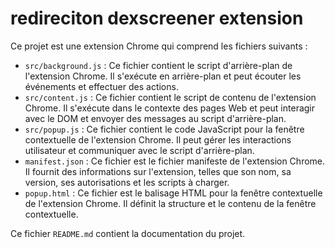 # redireciton dexscreener extension

Ce projet est une extension Chrome qui comprend les fichiers suivants :

- `src/background.js` : Ce fichier contient le script d'arrière-plan de l'extension Chrome. Il s'exécute en arrière-plan et peut écouter les événements et effectuer des actions.
- `src/content.js` : Ce fichier contient le script de contenu de l'extension Chrome. Il s'exécute dans le contexte des pages Web et peut interagir avec le DOM et envoyer des messages au script d'arrière-plan.
- `src/popup.js` : Ce fichier contient le code JavaScript pour la fenêtre contextuelle de l'extension Chrome. Il peut gérer les interactions utilisateur et communiquer avec le script d'arrière-plan.
- `manifest.json` : Ce fichier est le fichier manifeste de l'extension Chrome. Il fournit des informations sur l'extension, telles que son nom, sa version, ses autorisations et les scripts à charger.
- `popup.html` : Ce fichier est le balisage HTML pour la fenêtre contextuelle de l'extension Chrome. Il définit la structure et le contenu de la fenêtre contextuelle.

Ce fichier `README.md` contient la documentation du projet.
